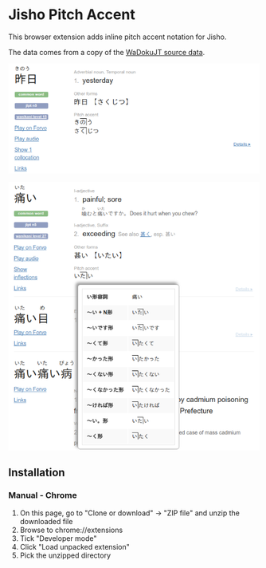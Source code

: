 Jisho Pitch Accent
==================

This browser extension adds inline pitch accent notation for Jisho.

The data comes from a copy of the [WaDokuJT source data](https://github.com/WaDoku/WaDokuJT-Data).

![Screenshot](screenshots/screenshot1.png)

![Screenshot](screenshots/screenshot2.png)

Installation
------------

### Manual - Chrome

1. On this page, go to "Clone or download" -> "ZIP file" and unzip the downloaded file
2. Browse to chrome://extensions
3. Tick "Developer mode"
4. Click "Load unpacked extension"
5. Pick the unzipped directory
